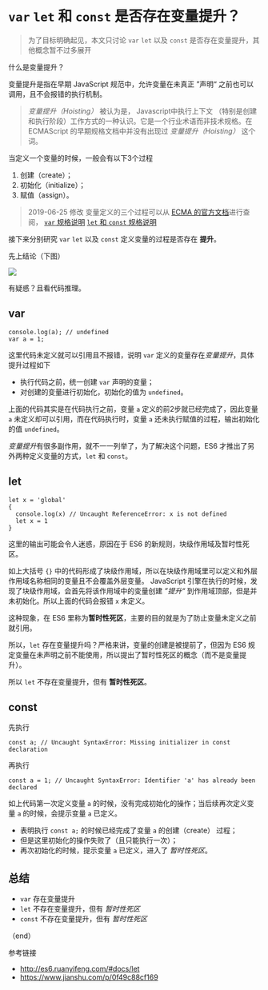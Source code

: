 # `var` `let` 和 `const` 是否存在变量提升？

> 为了目标明确起见，本文只讨论 `var` `let` 以及 `const` 是否存在变量提升，其他概念暂不过多展开

什么是变量提升？

变量提升是指在早期 JavaScript 规范中，允许变量在未真正 ”声明“ 之前也可以调用，且不会报错的执行机制。

> *变量提升（Hoisting）* 被认为是， Javascript中执行上下文 （特别是创建和执行阶段）工作方式的一种认识。它是一个行业术语而非技术规格。在 ECMAScript 的早期规格文档中并没有出现过 *变量提升（Hoisting）* 这个词。

当定义一个变量的时候，一般会有以下3个过程

1. 创建（create）；
2. 初始化（initialize）；
3. 赋值（assign）。

> 2019-06-25 修改
> 变量定义的三个过程可以从 [ECMA 的官方文档](https://www.ecma-international.org)进行查阅，
> [`var` 规格说明](https://www.ecma-international.org/ecma-262/5.1/#sec-12.2)
> [`let` 和 `const` 规格说明](https://www.ecma-international.org/ecma-262/6.0/#sec-declarations-and-the-variable-statement)

接下来分别研究 `var` `let` 以及 `const` 定义变量的过程是否存在 **提升**。

先上结论（下图）

![](http://www.iseeit.cn/wp-content/uploads/2019/06/var-let-and-const.png)


有疑惑？且看代码推理。

## var

```
console.log(a); // undefined
var a = 1;
```

这里代码未定义就可以引用且不报错，说明 `var` 定义的变量存在*变量提升*，具体提升过程如下

* 执行代码之前，统一创建 `var` 声明的变量；
* 对创建的变量进行初始化，初始化的值为 `undefined`。

上面的代码其实是在代码执行之前，变量 `a` 定义的前2步就已经完成了，因此变量 `a` 未定义却可以引用，而在代码执行时，变量 `a` 还未执行赋值的过程，输出初始化的值 `undefined`。

*变量提升*有很多副作用，就不一一列举了，为了解决这个问题，ES6 才推出了另外两种定义变量的方式，`let` 和 `const`。

## let

```
let x = 'global'
{
  console.log(x) // Uncaught ReferenceError: x is not defined
  let x = 1
}
```

这里的输出可能会令人迷惑，原因在于 ES6 的新规则，块级作用域及暂时性死区。

如上大括号 `{}` 中的代码形成了块级作用域，所以在块级作用域里可以定义和外层作用域名称相同的变量且不会覆盖外层变量。 JavaScript 引擎在执行的时候，发现了块级作用域，会首先将该作用域中的变量创建 *”提升“* 到作用域顶部，但是并未初始化。所以上面的代码会报错 `x` 未定义。

这种现象，在 ES6 里称为**暂时性死区**，主要的目的就是为了防止变量未定义之前就引用。

所以，`let` 存在变量提升吗？严格来讲，变量的创建是被提前了，但因为 ES6 规定变量在未声明之前不能使用，所以提出了暂时性死区的概念（而不是变量提升）。

所以 `let` 不存在变量提升，但有 **暂时性死区**。

## const

先执行

```
const a; // Uncaught SyntaxError: Missing initializer in const declaration
```

再执行

```
const a = 1; // Uncaught SyntaxError: Identifier 'a' has already been declared
```

如上代码第一次定义变量 `a` 的时候，没有完成初始化的操作；当后续再次定义变量 `a` 的时候，会提示变量 `a` 已定义。

* 表明执行 `const a;` 的时候已经完成了变量 `a` 的创建（create） 过程；
* 但是这里初始化的操作失败了（且只能执行一次）；
* 再次初始化的时候，提示变量 `a` 已定义，进入了 *暂时性死区*。

## 总结

* `var` 存在变量提升
* `let` 不存在变量提升，但有 *暂时性死区*
* `const` 不存在变量提升，但有 *暂时性死区*


（end）

参考链接
* <a href="http://es6.ruanyifeng.com/#docs/let" target="_blank">http://es6.ruanyifeng.com/#docs/let</a>
* <a href="https://www.jianshu.com/p/0f49c88cf169" target="_blank">https://www.jianshu.com/p/0f49c88cf169</a>
